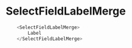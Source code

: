 # SelectFieldLabelMerge

```javascript
    <SelectFieldLabelMerge>
        Label
    </SelectFieldLabelMerge>
```